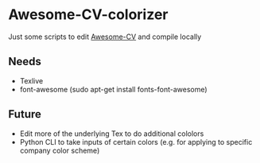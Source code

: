 # Awesome-CV-colorizer
Just some scripts to edit [Awesome-CV](https://github.com/posquit0/Awesome-CV) and compile locally

## Needs

* Texlive
* font-awesome (sudo apt-get install fonts-font-awesome)

## Future

* Edit more of the underlying Tex to do additional cololors
* Python CLI to take inputs of certain colors (e.g. for applying to specific company color scheme)
